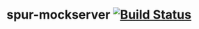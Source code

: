 # spur-mockserver [![Build Status](https://travis-ci.org/opentable/spur-mockserver.svg?branch=master)](https://travis-ci.org/opentable/spur-mockserver)


